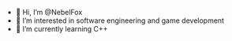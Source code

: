 - 👋 Hi, I’m @NebelFox
- 👀 I’m interested in software engineering and game development
- 🌱 I’m currently learning C++
<!--- - 💞️ I’m looking to collaborate on 
- 📫 How to reach me ...
--->

<!---
NebelFox/NebelFox is a ✨ special ✨ repository because its `README.md` (this file) appears on your GitHub profile.
You can click the Preview link to take a look at your changes.
--->

